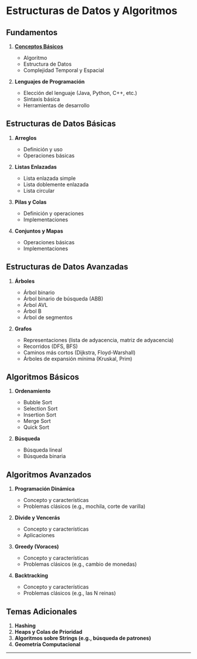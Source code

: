 # Estructuras de Datos y Algoritmos

## Fundamentos

1. **[Conceptos Básicos](./temas/fundamentos/conceptosBasicos.md)**

   - Algoritmo
   - Estructura de Datos
   - Complejidad Temporal y Espacial

2. **Lenguajes de Programación**
   - Elección del lenguaje (Java, Python, C++, etc.)
   - Sintaxis básica
   - Herramientas de desarrollo

## Estructuras de Datos Básicas

1. **Arreglos**

   - Definición y uso
   - Operaciones básicas

2. **Listas Enlazadas**

   - Lista enlazada simple
   - Lista doblemente enlazada
   - Lista circular

3. **Pilas y Colas**

   - Definición y operaciones
   - Implementaciones

4. **Conjuntos y Mapas**
   - Operaciones básicas
   - Implementaciones

## Estructuras de Datos Avanzadas

1. **Árboles**

   - Árbol binario
   - Árbol binario de búsqueda (ABB)
   - Árbol AVL
   - Árbol B
   - Árbol de segmentos

2. **Grafos**
   - Representaciones (lista de adyacencia, matriz de adyacencia)
   - Recorridos (DFS, BFS)
   - Caminos más cortos (Dijkstra, Floyd-Warshall)
   - Árboles de expansión mínima (Kruskal, Prim)

## Algoritmos Básicos

1. **Ordenamiento**

   - Bubble Sort
   - Selection Sort
   - Insertion Sort
   - Merge Sort
   - Quick Sort

2. **Búsqueda**
   - Búsqueda lineal
   - Búsqueda binaria

## Algoritmos Avanzados

1. **Programación Dinámica**

   - Concepto y características
   - Problemas clásicos (e.g., mochila, corte de varilla)

2. **Divide y Vencerás**

   - Concepto y características
   - Aplicaciones

3. **Greedy (Voraces)**

   - Concepto y características
   - Problemas clásicos (e.g., cambio de monedas)

4. **Backtracking**
   - Concepto y características
   - Problemas clásicos (e.g., las N reinas)

## Temas Adicionales

1. **Hashing**
2. **Heaps y Colas de Prioridad**
3. **Algoritmos sobre Strings (e.g., búsqueda de patrones)**
4. **Geometría Computacional**

---

